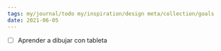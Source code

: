 ```yaml
---
tags: my/journal/todo my/inspiration/design meta/collection/goals
date: 2021-06-05
---
```

- [ ] Aprender a dibujar con tableta
